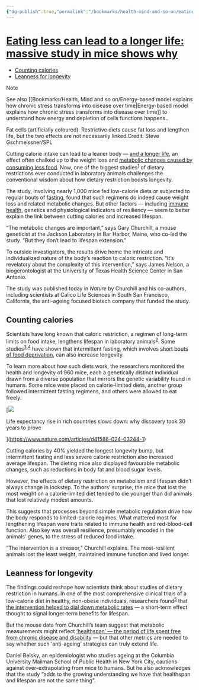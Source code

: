 ```yaml
---
{"dg-publish":true,"permalink":"/bookmarks/health-mind-and-so-on/eating-less-can-lead-to-a-longer-life/","tags":["health","lifehack","scientific"]}
---
```



# [Eating less can lead to a longer life: massive study in mice shows why](https://www.nature.com/articles/d41586-024-03277-6)

- [Counting calories]()
- [Leanness for longevity]()

> [!NOTE]
> See also [[Bookmarks/Health, Mind and so on/Energy-based model explains how chronic stress transforms into disease over time\|Energy-based model explains how chronic stress transforms into disease over time]] to understand how energy and depletion of cells functions happens..

Fat cells (artificially coloured). Restrictive diets cause fat loss and lengthen life, but the two effects are not necessarily linked.Credit: Steve Gschmeissner/SPL

Cutting calorie intake can lead to a leaner body — [and a longer life](https://www.nature.com/articles/nature.2014.14963), an effect often chalked up to the weight loss and [metabolic changes caused by consuming less food](https://www.nature.com/articles/d41586-018-03431-x). Now, one of the biggest studies<sup><a href="https://www.nature.com/articles/d41586-024-03277-6" data-track="click" data-action="anchor-link" data-track-label="go to reference" data-track-category="references">1</a></sup> of dietary restrictions ever conducted in laboratory animals challenges the conventional wisdom about how dietary restriction boosts longevity.

The study, involving nearly 1,000 mice fed low-calorie diets or subjected to regular bouts of [fasting](https://www.nature.com/articles/d41586-024-02700-2), found that such regimens do indeed cause weight loss and related metabolic changes. But other factors — including [immune health](https://www.nature.com/articles/d41586-024-00871-6), genetics and physiological indicators of resiliency — seem to better explain the link between cutting calories and increased lifespan.

“The metabolic changes are important,” says Gary Churchill, a mouse geneticist at the Jackson Laboratory in Bar Harbor, Maine, who co-led the study. “But they don’t lead to lifespan extension.”

To outside investigators, the results drive home the intricate and individualized nature of the body’s reaction to caloric restriction. “It’s revelatory about the complexity of this intervention,” says James Nelson, a biogerontologist at the University of Texas Health Science Center in San Antonio.

The study was published today in _Nature_ by Churchill and his co-authors, including scientists at Calico Life Sciences in South San Francisco, California, the anti-ageing focused biotech company that funded the study.

## Counting calories

Scientists have long known that caloric restriction, a regimen of long-term limits on food intake, lengthens lifespan in laboratory animals<sup><a href="https://www.nature.com/articles/d41586-024-03277-6" data-track="click" data-action="anchor-link" data-track-label="go to reference" data-track-category="references">2</a></sup>. Some studies<sup><a href="https://www.nature.com/articles/d41586-024-03277-6" data-track="click" data-action="anchor-link" data-track-label="go to reference" data-track-category="references">3</a></sup><sup>,</sup><sup><a href="https://www.nature.com/articles/d41586-024-03277-6" data-track="click" data-action="anchor-link" data-track-label="go to reference" data-track-category="references">4</a></sup> have shown that intermittent fasting, which involves [short bouts of food deprivation](https://www.nature.com/articles/d41586-021-01578-8), can also increase longevity.

To learn more about how such diets work, the researchers monitored the health and longevity of 960 mice, each a genetically distinct individual drawn from a diverse population that mirrors the genetic variability found in humans. Some mice were placed on calorie-limited diets, another group followed intermittent fasting regimens, and others were allowed to eat freely.

[![](//media.nature.com/w400/magazine-assets/d41586-024-03277-6/d41586-024-03277-6_27700972.jpg)

Life expectancy rise in rich countries slows down: why discovery took 30 years to prove

](https://www.nature.com/articles/d41586-024-03244-1)

Cutting calories by 40% yielded the longest longevity bump, but intermittent fasting and less severe calorie restriction also increased average lifespan. The dieting mice also displayed favourable metabolic changes, such as reductions in body fat and blood sugar levels.

However, the effects of dietary restriction on metabolism and lifespan didn’t always change in lockstep. To the authors’ surprise, the mice that lost the most weight on a calorie-limited diet tended to die younger than did animals that lost relatively modest amounts.

This suggests that processes beyond simple metabolic regulation drive how the body responds to limited-calorie regimes. What mattered most for lengthening lifespan were traits related to immune health and red-blood-cell function. Also key was overall resilience, presumably encoded in the animals’ genes, to the stress of reduced food intake.

“The intervention is a stressor,” Churchill explains. The most-resilient animals lost the least weight, maintained immune function and lived longer.

## Leanness for longevity

The findings could reshape how scientists think about studies of dietary restriction in humans. In one of the most comprehensive clinical trials of a low-calorie diet in healthy, non-obese individuals, researchers found<sup><a href="https://www.nature.com/articles/d41586-024-03277-6" data-track="click" data-action="anchor-link" data-track-label="go to reference" data-track-category="references">5</a></sup> that [the intervention helped to dial down metabolic rates](https://www.nature.com/articles/d41586-018-03431-x) — a short-term effect thought to signal longer-term benefits for lifespan.

But the mouse data from Churchill’s team suggest that metabolic measurements might reflect [‘healthspan’ — the period of life spent free from chronic disease and disability](https://www.nature.com/articles/529154a) — but that other metrics are needed to say whether such ‘anti-ageing’ strategies can truly extend life.

Daniel Belsky, an epidemiologist who studies ageing at the Columbia University Mailman School of Public Health in New York City, cautions against over-extrapolating from mice to humans. But he also acknowledges that the study “adds to the growing understanding we have that healthspan and lifespan are not the same thing”.
